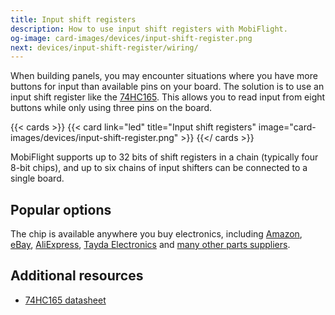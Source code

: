```yaml
---
title: Input shift registers
description: How to use input shift registers with MobiFlight.
og-image: card-images/devices/input-shift-register.png
next: devices/input-shift-register/wiring/
---
```


When building panels, you may encounter situations where you have more buttons for input than available pins on your board. The solution is to use an input shift register like the [74HC165](https://www.ti.com/product/SN74HC165). This allows you to read input from eight buttons while only using three pins on the board.

{{< cards >}}
{{< card link="led" title="Input shift registers" image="card-images/devices/input-shift-register.png" >}}
{{</ cards >}}

MobiFlight supports up to 32 bits of shift registers in a chain (typically four 8-bit chips), and up to six chains of input shifters can be connected to a single board.

## Popular options

The chip is available anywhere you buy electronics, including [Amazon](https://www.amazon.com/Bridgold-SN74HC165-74HC165-Parallel-Load-Registers/dp/B095KNTCKN/ref=sr_1_3?crid=293SFF21893S9&keywords=74hc165&qid=1641735408&sprefix=74hc16%2Caps%2C383&sr=8-3), [eBay](https://www.ebay.com/sch/i.html?_from=R40&_trksid=p2380057.m570.l1313&_nkw=74hc165&_sacat=0), [AliExpress](https://www.aliexpress.com/wholesale?catId=0&initiative_id=SB_20220109053846&SearchText=74hc165+dip), [Tayda Electronics](https://www.taydaelectronics.com/74hc165-74165-ic-8-bit-shift-register.html) and [many other parts suppliers](https://octopart.com/search?q=74HC165&currency=USD&specs=0&case_package=DIP&case_package=PDIP).

## Additional resources

- [74HC165 datasheet](https://www.ti.com/lit/ds/symlink/sn74hc165.pdf)
